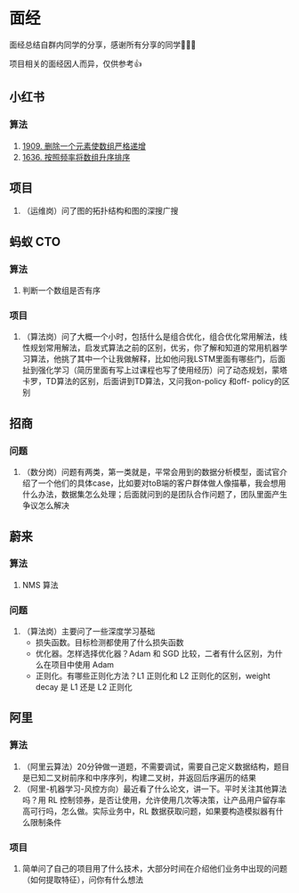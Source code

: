 # 面经

面经总结自群内同学的分享，感谢所有分享的同学👏👏👏

项目相关的面经因人而异，仅供参考👍

## 小红书

### 算法

1. [1909. 删除一个元素使数组严格递增](https://leetcode-cn.com/problems/remove-one-element-to-make-the-array-strictly-increasing/)
2. [1636. 按照频率将数组升序排序](https://leetcode-cn.com/problems/sort-array-by-increasing-frequency/)

## 项目

1. （运维岗）问了图的拓扑结构和图的深搜广搜

## 蚂蚁 CTO

### 算法

1. 判断一个数组是否有序

### 项目

1. （算法岗）问了大概一个小时，包括什么是组合优化，组合优化常用解法，线性规划常用解法，启发式算法之前的区别，优劣，你了解和知道的常用机器学习算法，他挑了其中一个让我做解释，比如他问我LSTM里面有哪些门，后面扯到强化学习（简历里面有写上过课程也写了使用经历）问了动态规划，蒙塔卡罗，TD算法的区别，后面讲到TD算法，又问我on-policy 和off- policy的区别

## 招商

### 问题

1. （数分岗）问题有两类，第一类就是，平常会用到的数据分析模型，面试官介绍了一个他们的具体case，比如要对toB端的客户群体做人像描摹，我会想用什么办法，数据集怎么处理；后面就问到的是团队合作问题了，团队里面产生争议怎么解决

## 蔚来

### 算法

1. NMS 算法

### 问题

1. （算法岗）主要问了一些深度学习基础
   - 损失函数。目标检测都使用了什么损失函数
   - 优化器。怎样选择优化器？Adam 和 SGD 比较，二者有什么区别，为什么在项目中使用 Adam
   - 正则化。有哪些正则化方法？L1 正则化和 L2 正则化的区别，weight decay 是 L1 还是 L2 正则化

## 阿里

### 算法

1. （阿里云算法）20分钟做一道题，不需要调试，需要自己定义数据结构，题目是已知二叉树前序和中序序列，构建二叉树，并返回后序遍历的结果
1. （阿里-机器学习-风控方向）最近看了什么论文，讲一下。平时关注其他算法吗？用 RL 控制领券，是否让使用，允许使用几次等决策，让产品用户留存率高可行吗，怎么做。实际业务中，RL 数据获取问题，如果要构造模拟器有什么限制条件

### 项目

1. 简单问了自己的项目用了什么技术，大部分时间在介绍他们业务中出现的问题（如何提取特征），问你有什么想法